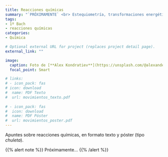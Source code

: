 ```yaml
---
title: Reacciones químicas
summary: "`PRÓXIMAMENTE` <br> Estequiometría, transformaciones energéticas y espontaneidad."
tags:
- 1º Bach
- reacciones químicas
categories:
- Química

# Optional external URL for project (replaces project detail page).
external_link: ""

image:
  caption: Foto de [**Alex Kondratiev**](https://unsplash.com/@alexanderkondratiev) en [Unsplash](https://unsplash.com)
  focal_point: Smart

# links:
# - icon_pack: fas
# icon: download
#  name: PDF Texto
#  url: movimientos_texto.pdf
  
# - icon_pack: fas
#  icon: download
#  name: PDF Póster
#  url: movimientos_poster.pdf  
---
```


Apuntes sobre reacciones químicas, en formato texto y póster (tipo _chuleta_).

{{% alert note %}}
Próximamente...
{{% /alert %}}